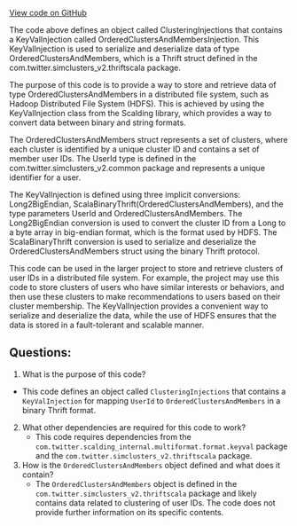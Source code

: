 [View code on GitHub](https://github.com/misbahsy/the-algorithm/src/scala/com/twitter/simclusters_v2/hdfs_sources/injections/ClusteringInjections.scala)

The code above defines an object called ClusteringInjections that contains a KeyValInjection called OrderedClustersAndMembersInjection. This KeyValInjection is used to serialize and deserialize data of type OrderedClustersAndMembers, which is a Thrift struct defined in the com.twitter.simclusters_v2.thriftscala package.

The purpose of this code is to provide a way to store and retrieve data of type OrderedClustersAndMembers in a distributed file system, such as Hadoop Distributed File System (HDFS). This is achieved by using the KeyValInjection class from the Scalding library, which provides a way to convert data between binary and string formats.

The OrderedClustersAndMembers struct represents a set of clusters, where each cluster is identified by a unique cluster ID and contains a set of member user IDs. The UserId type is defined in the com.twitter.simclusters_v2.common package and represents a unique identifier for a user.

The KeyValInjection is defined using three implicit conversions: Long2BigEndian, ScalaBinaryThrift(OrderedClustersAndMembers), and the type parameters UserId and OrderedClustersAndMembers. The Long2BigEndian conversion is used to convert the cluster ID from a Long to a byte array in big-endian format, which is the format used by HDFS. The ScalaBinaryThrift conversion is used to serialize and deserialize the OrderedClustersAndMembers struct using the binary Thrift protocol.

This code can be used in the larger project to store and retrieve clusters of user IDs in a distributed file system. For example, the project may use this code to store clusters of users who have similar interests or behaviors, and then use these clusters to make recommendations to users based on their cluster membership. The KeyValInjection provides a convenient way to serialize and deserialize the data, while the use of HDFS ensures that the data is stored in a fault-tolerant and scalable manner.
## Questions: 
 1. What is the purpose of this code?
   - This code defines an object called `ClusteringInjections` that contains a `KeyValInjection` for mapping `UserId` to `OrderedClustersAndMembers` in a binary Thrift format.
2. What other dependencies are required for this code to work?
   - This code requires dependencies from the `com.twitter.scalding_internal.multiformat.format.keyval` package and the `com.twitter.simclusters_v2.thriftscala` package.
3. How is the `OrderedClustersAndMembers` object defined and what does it contain?
   - The `OrderedClustersAndMembers` object is defined in the `com.twitter.simclusters_v2.thriftscala` package and likely contains data related to clustering of user IDs. The code does not provide further information on its specific contents.